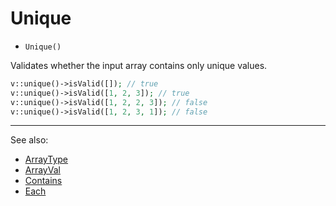 # Unique

- `Unique()`

Validates whether the input array contains only unique values.

```php
v::unique()->isValid([]); // true
v::unique()->isValid([1, 2, 3]); // true
v::unique()->isValid([1, 2, 2, 3]); // false
v::unique()->isValid([1, 2, 3, 1]); // false
```

***
See also:

- [ArrayType](ArrayType.md)
- [ArrayVal](ArrayVal.md)
- [Contains](Contains.md)
- [Each](Each.md)

